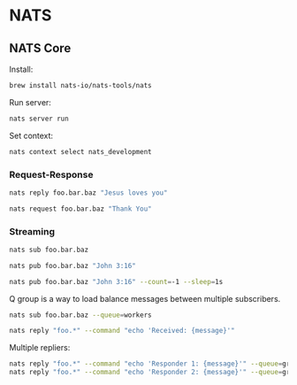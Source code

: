 # NATS

## NATS Core

Install:

```sh
brew install nats-io/nats-tools/nats
```

Run server:

```sh
nats server run
```

Set context:

```sh
nats context select nats_development
```

### Request-Response

```sh
nats reply foo.bar.baz "Jesus loves you"
```

```sh
nats request foo.bar.baz "Thank You"
```

### Streaming

```sh
nats sub foo.bar.baz
```

```sh
nats pub foo.bar.baz "John 3:16"
```

```sh
nats pub foo.bar.baz "John 3:16" --count=-1 --sleep=1s
```

Q group is a way to load balance messages between multiple subscribers.

```sh
nats sub foo.bar.baz --queue=workers
```

```sh
nats reply "foo.*" --command "echo 'Received: {message}'"
```

Multiple repliers:

```sh
nats reply "foo.*" --command "echo 'Responder 1: {message}'" --queue=greeter --sleep=2s
nats reply "foo.*" --command "echo 'Responder 2: {message}'" --queue=greeter --sleep=1s
```

